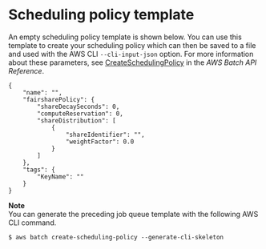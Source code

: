 # Scheduling policy template<a name="scheduling-policy-template"></a>

An empty scheduling policy template is shown below\. You can use this template to create your scheduling policy which can then be saved to a file and used with the AWS CLI `--cli-input-json` option\. For more information about these parameters, see [CreateSchedulingPolicy](https://docs.aws.amazon.com/batch/latest/APIReference/API_CreateSchedulingPolicy.html) in the *AWS Batch API Reference*\.

```
{
    "name": "",
    "fairsharePolicy": {
        "shareDecaySeconds": 0,
        "computeReservation": 0,
        "shareDistribution": [
            {
                "shareIdentifier": "",
                "weightFactor": 0.0
            }
        ]
    },
    "tags": {
        "KeyName": ""
    }
}
```

**Note**  
You can generate the preceding job queue template with the following AWS CLI command\.  

```
$ aws batch create-scheduling-policy --generate-cli-skeleton
```